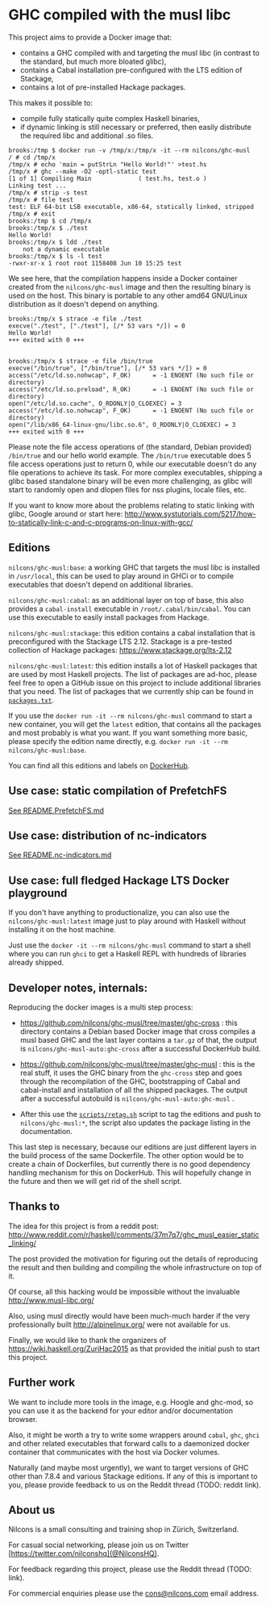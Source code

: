 # GHC compiled with the musl libc

This project aims to provide a Docker image that:
- contains a GHC compiled with and targeting the musl libc (in
  contrast to the standard, but much more bloated glibc),
- contains a Cabal installation pre-configured with the LTS edition of Stackage,
- contains a lot of pre-installed Hackage packages.

This makes it possible to:
- compile fully statically quite complex Haskell binaries,
- if dynamic linking is still necessary or preferred, then easily
  distribute the required libc and additional .so files.

```
brooks:/tmp $ docker run -v /tmp/x:/tmp/x -it --rm nilcons/ghc-musl
/ # cd /tmp/x
/tmp/x # echo 'main = putStrLn "Hello World!"' >test.hs
/tmp/x # ghc --make -O2 -optl-static test
[1 of 1] Compiling Main             ( test.hs, test.o )
Linking test ...
/tmp/x # strip -s test
/tmp/x # file test
test: ELF 64-bit LSB executable, x86-64, statically linked, stripped
/tmp/x # exit
brooks:/tmp $ cd /tmp/x
brooks:/tmp/x $ ./test
Hello World!
brooks:/tmp/x $ ldd ./test
    not a dynamic executable
brooks:/tmp/x $ ls -l test
-rwxr-xr-x 1 root root 1158408 Jun 10 15:25 test
```

We see here, that the compilation happens inside a Docker container
created from the `nilcons/ghc-musl` image and then the resulting
binary is used on the host.  This binary is portable to any other
amd64 GNU/Linux distribution as it doesn't depend on anything.

```
brooks:/tmp/x $ strace -e file ./test
execve("./test", ["./test"], [/* 53 vars */]) = 0
Hello World!
+++ exited with 0 +++


brooks:/tmp/x $ strace -e file /bin/true
execve("/bin/true", ["/bin/true"], [/* 53 vars */]) = 0
access("/etc/ld.so.nohwcap", F_OK)      = -1 ENOENT (No such file or directory)
access("/etc/ld.so.preload", R_OK)      = -1 ENOENT (No such file or directory)
open("/etc/ld.so.cache", O_RDONLY|O_CLOEXEC) = 3
access("/etc/ld.so.nohwcap", F_OK)      = -1 ENOENT (No such file or directory)
open("/lib/x86_64-linux-gnu/libc.so.6", O_RDONLY|O_CLOEXEC) = 3
+++ exited with 0 +++
```

Please note the file access operations of (the standard, Debian
provided) `/bin/true` and our hello world example.  The `/bin/true`
executable does 5 file access operations just to return 0, while our
executable doesn't do any file operations to achieve its task.  For
more complex executables, shipping a glibc based standalone binary
will be even more challenging, as glibc will start to randomly open
and dlopen files for nss plugins, locale files, etc.

If you want to know more about the problems relating to static linking
with glibc, Google around or start here:
http://www.systutorials.com/5217/how-to-statically-link-c-and-c-programs-on-linux-with-gcc/

## Editions

`nilcons/ghc-musl:base`: a working GHC that targets the musl libc
is installed in `/usr/local`, this can be used to play around in
GHCi or to compile executables that doesn't depend on additional
libraries.

`nilcons/ghc-musl:cabal`: as an additional layer on top of base,
this also provides a `cabal-install` executable in
`/root/.cabal/bin/cabal`.  You can use this executable to easily
install packages from Hackage.

`nilcons/ghc-musl:stackage`: this edition contains a cabal
installation that is preconfigured with the Stackage LTS 2.12.
Stackage is a pre-tested collection of Hackage packages:
https://www.stackage.org/lts-2.12

`nilcons/ghc-musl:latest`: this edition installs a lot of Haskell
packages that are used by most Haskell projects.  The list of packages
are ad-hoc, please feel free to open a GitHub issue on this project to
include additional libraries that you need.  The list of packages that
we currently ship can be found in [`packages.txt`](packages.txt).

If you use the `docker run -it --rm nilcons/ghc-musl` command to
start a new container, you will get the `latest` edition, that
contains all the packages and most probably is what you want.  If you
want something more basic, please specify the edition name directly,
e.g. `docker run -it --rm nilcons/ghc-musl:base`.

You can find all this editions and labels on
[DockerHub](https://registry.hub.docker.com/u/nilcons/ghc-musl/tags/manage/).

## Use case: static compilation of PrefetchFS
[See README.PrefetchFS.md](README.PrefetchFS.md)

## Use case: distribution of nc-indicators
[See README.nc-indicators.md](README.nc-indicators.md)

## Use case: full fledged Hackage LTS Docker playground

If you don't have anything to productionalize, you can also use the
`nilcons/ghc-musl:latest` image just to play around with Haskell
without installing it on the host machine.

Just use the `docker -it --rm nilcons/ghc-musl` command to start a
shell where you can run `ghci` to get a Haskell REPL with hundreds
of libraries already shipped.

## Developer notes, internals:
Reproducing the docker images is a multi step process:

- https://github.com/nilcons/ghc-musl/tree/master/ghc-cross : this
  directory contains a Debian based Docker image that cross compiles a
  musl based GHC and the last layer contains a `tar.gz` of that,
  the output is `nilcons/ghc-musl-auto:ghc-cross` after a successful
  DockerHub build.

- https://github.com/nilcons/ghc-musl/tree/master/ghc-musl : this is
  the real stuff, it uses the GHC binary from the `ghc-cross` step
  and goes through the recompilation of the GHC, bootstrapping of
  Cabal and cabal-install and installation of all the shipped
  packages.  The output after a successful autobuild is
  `nilcons/ghc-musl-auto:ghc-musl` .

- After this use the [`scripts/retag.sh`](scripts/retag.sh) script
  to tag the editions and push to `nilcons/ghc-musl:*`, the script
  also updates the package listing in the documentation.

This last step is necessary, because our editions are just different
layers in the build process of the same Dockerfile.  The other option
would be to create a chain of Dockerfiles, but currently there is no
good dependency handling mechanism for this on DockerHub.  This will
hopefully change in the future and then we will get rid of the shell
script.

## Thanks to

The idea for this project is from a reddit post:
http://www.reddit.com/r/haskell/comments/37m7q7/ghc_musl_easier_static_linking/

The post provided the motivation for figuring out the details of
reproducing the result and then building and compiling the whole
infrastructure on top of it.

Of course, all this hacking would be impossible without the
invaluable http://www.musl-libc.org/

Also, using musl directly would have been much-much harder if the very
professionally built http://alpinelinux.org/ were not available for
us.

Finally, we would like to thank the organizers of
https://wiki.haskell.org/ZuriHac2015 as that provided the initial push
to start this project.

## Further work

We want to include more tools in the image, e.g. Hoogle and ghc-mod,
so you can use it as the backend for your editor and/or documentation
browser.

Also, it might be worth a try to write some wrappers around `cabal`,
`ghc`, `ghci` and other related executables that forward calls to a
daemonized docker container that communicates with the host via Docker
volumes.

Naturally (and maybe most urgently), we want to target versions of GHC
other than 7.8.4 and various Stackage editions.  If any of this is
important to you, please provide feedback to us on the Reddit thread
(TODO: reddit link).

## About us

Nilcons is a small consulting and training shop in Zürich, Switzerland.

For casual social networking, please join us on Twitter
[https://twitter.com/nilconshq](@NilconsHQ).

For feedback regarding this project, please use the Reddit thread
(TODO: link).

For commercial enquiries please use the cons@nilcons.com email address.

